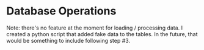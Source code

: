 # Database Operations


Note: there's no feature at the moment for loading / processing data. I created a python script that added fake data to the tables. In the future, that would be something to include following step #3. 
